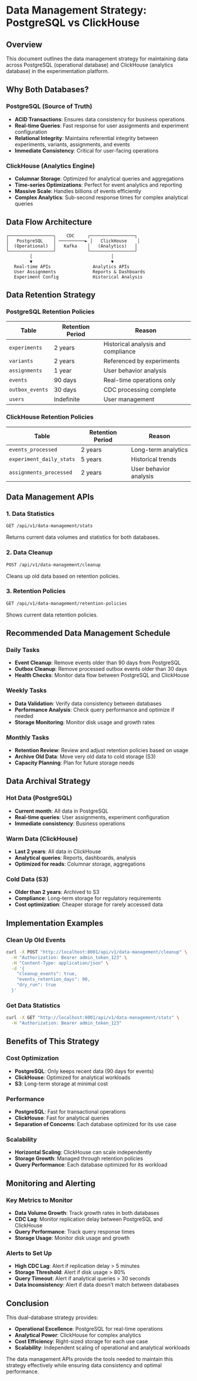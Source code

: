 # Data Management Strategy: PostgreSQL vs ClickHouse

## Overview

This document outlines the data management strategy for maintaining data across PostgreSQL (operational database) and ClickHouse (analytics database) in the experimentation platform.

## Why Both Databases?

### PostgreSQL (Source of Truth)
- **ACID Transactions**: Ensures data consistency for business operations
- **Real-time Queries**: Fast response for user assignments and experiment configuration
- **Relational Integrity**: Maintains referential integrity between experiments, variants, assignments, and events
- **Immediate Consistency**: Critical for user-facing operations

### ClickHouse (Analytics Engine)
- **Columnar Storage**: Optimized for analytical queries and aggregations
- **Time-series Optimizations**: Perfect for event analytics and reporting
- **Massive Scale**: Handles billions of events efficiently
- **Complex Analytics**: Sub-second response times for complex analytical queries

## Data Flow Architecture

```
┌─────────────────┐    CDC     ┌─────────────────┐
│   PostgreSQL    │ ──────────► │   ClickHouse    │
│  (Operational)  │   Kafka    │   (Analytics)   │
└─────────────────┘            └─────────────────┘
         │                              │
         ▼                              ▼
   Real-time APIs                Analytics APIs
   User Assignments              Reports & Dashboards
   Experiment Config             Historical Analysis
```

## Data Retention Strategy

### PostgreSQL Retention Policies

| Table | Retention Period | Reason |
|-------|------------------|---------|
| `experiments` | 2 years | Historical analysis and compliance |
| `variants` | 2 years | Referenced by experiments |
| `assignments` | 1 year | User behavior analysis |
| `events` | 90 days | Real-time operations only |
| `outbox_events` | 30 days | CDC processing complete |
| `users` | Indefinite | User management |

### ClickHouse Retention Policies

| Table | Retention Period | Reason |
|-------|------------------|---------|
| `events_processed` | 2 years | Long-term analytics |
| `experiment_daily_stats` | 5 years | Historical trends |
| `assignments_processed` | 2 years | User behavior analysis |

## Data Management APIs

### 1. Data Statistics
```bash
GET /api/v1/data-management/stats
```
Returns current data volumes and statistics for both databases.

### 2. Data Cleanup
```bash
POST /api/v1/data-management/cleanup
```
Cleans up old data based on retention policies.

### 3. Retention Policies
```bash
GET /api/v1/data-management/retention-policies
```
Shows current data retention policies.

## Recommended Data Management Schedule

### Daily Tasks
- **Event Cleanup**: Remove events older than 90 days from PostgreSQL
- **Outbox Cleanup**: Remove processed outbox events older than 30 days
- **Health Checks**: Monitor data flow between PostgreSQL and ClickHouse

### Weekly Tasks
- **Data Validation**: Verify data consistency between databases
- **Performance Analysis**: Check query performance and optimize if needed
- **Storage Monitoring**: Monitor disk usage and growth rates

### Monthly Tasks
- **Retention Review**: Review and adjust retention policies based on usage
- **Archive Old Data**: Move very old data to cold storage (S3)
- **Capacity Planning**: Plan for future storage needs

## Data Archival Strategy

### Hot Data (PostgreSQL)
- **Current month**: All data in PostgreSQL
- **Real-time queries**: User assignments, experiment configuration
- **Immediate consistency**: Business operations

### Warm Data (ClickHouse)
- **Last 2 years**: All data in ClickHouse
- **Analytical queries**: Reports, dashboards, analysis
- **Optimized for reads**: Columnar storage, aggregations

### Cold Data (S3)
- **Older than 2 years**: Archived to S3
- **Compliance**: Long-term storage for regulatory requirements
- **Cost optimization**: Cheaper storage for rarely accessed data

## Implementation Examples

### Clean Up Old Events
```bash
curl -X POST "http://localhost:8001/api/v1/data-management/cleanup" \
  -H "Authorization: Bearer admin_token_123" \
  -H "Content-Type: application/json" \
  -d '{
    "cleanup_events": true,
    "events_retention_days": 90,
    "dry_run": true
  }'
```

### Get Data Statistics
```bash
curl -X GET "http://localhost:8001/api/v1/data-management/stats" \
  -H "Authorization: Bearer admin_token_123"
```

## Benefits of This Strategy

### Cost Optimization
- **PostgreSQL**: Only keeps recent data (90 days for events)
- **ClickHouse**: Optimized for analytical workloads
- **S3**: Long-term storage at minimal cost

### Performance
- **PostgreSQL**: Fast for transactional operations
- **ClickHouse**: Fast for analytical queries
- **Separation of Concerns**: Each database optimized for its use case

### Scalability
- **Horizontal Scaling**: ClickHouse can scale independently
- **Storage Growth**: Managed through retention policies
- **Query Performance**: Each database optimized for its workload

## Monitoring and Alerting

### Key Metrics to Monitor
- **Data Volume Growth**: Track growth rates in both databases
- **CDC Lag**: Monitor replication delay between PostgreSQL and ClickHouse
- **Query Performance**: Track query response times
- **Storage Usage**: Monitor disk usage and growth

### Alerts to Set Up
- **High CDC Lag**: Alert if replication delay > 5 minutes
- **Storage Threshold**: Alert if disk usage > 80%
- **Query Timeout**: Alert if analytical queries > 30 seconds
- **Data Inconsistency**: Alert if data doesn't match between databases

## Conclusion

This dual-database strategy provides:
- **Operational Excellence**: PostgreSQL for real-time operations
- **Analytical Power**: ClickHouse for complex analytics
- **Cost Efficiency**: Right-sized storage for each use case
- **Scalability**: Independent scaling of operational and analytical workloads

The data management APIs provide the tools needed to maintain this strategy effectively while ensuring data consistency and optimal performance.
